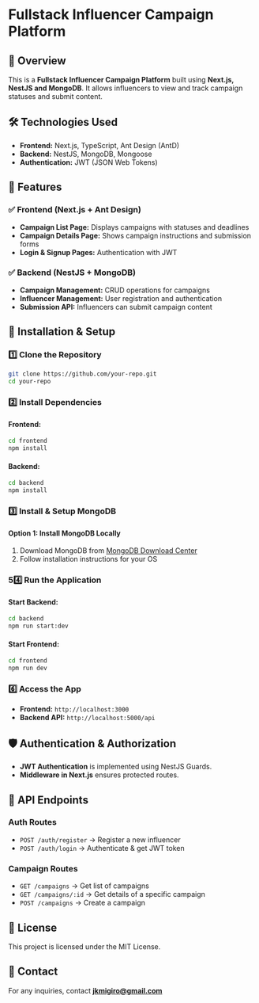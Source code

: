 # Fullstack Influencer Campaign Platform

## 🚀 Overview
This is a **Fullstack Influencer Campaign Platform** built using **Next.js, NestJS and MongoDB**. It allows influencers to view and track campaign statuses and submit content.

## 🛠️ Technologies Used
- **Frontend:** Next.js, TypeScript, Ant Design (AntD)
- **Backend:** NestJS, MongoDB, Mongoose
- **Authentication:** JWT (JSON Web Tokens)


## 🎯 Features
### ✅ Frontend (Next.js + Ant Design)
- **Campaign List Page:** Displays campaigns with statuses and deadlines
- **Campaign Details Page:** Shows campaign instructions and submission forms
- **Login & Signup Pages:** Authentication with JWT


### ✅ Backend (NestJS + MongoDB)
- **Campaign Management:** CRUD operations for campaigns
- **Influencer Management:** User registration and authentication
- **Submission API:** Influencers can submit campaign content



## 🔧 Installation & Setup
### 1️⃣ Clone the Repository
```sh
git clone https://github.com/your-repo.git
cd your-repo
```

### 2️⃣ Install Dependencies
#### Frontend:
```sh
cd frontend
npm install
```
#### Backend:
```sh
cd backend
npm install
```

### 3️⃣ Install & Setup MongoDB
#### **Option 1: Install MongoDB Locally**
1. Download MongoDB from [MongoDB Download Center](https://www.mongodb.com/try/download/community)
2. Follow installation instructions for your OS

### 5️4️⃣  Run the Application
#### Start Backend:
```sh
cd backend
npm run start:dev
```
#### Start Frontend:
```sh
cd frontend
npm run dev
```

### 6️⃣ Access the App
- **Frontend:** `http://localhost:3000`
- **Backend API:** `http://localhost:5000/api`

## 🛡️ Authentication & Authorization
- **JWT Authentication** is implemented using NestJS Guards.
- **Middleware in Next.js** ensures protected routes.

## 🚀 API Endpoints
### **Auth Routes**
- `POST /auth/register` → Register a new influencer
- `POST /auth/login` → Authenticate & get JWT token

### **Campaign Routes**
- `GET /campaigns` → Get list of campaigns
- `GET /campaigns/:id` → Get details of a specific campaign
- `POST /campaigns` → Create a campaign


## 📜 License
This project is licensed under the MIT License.

## 📧 Contact
For any inquiries, contact **jkmigiro@gmail.com**

